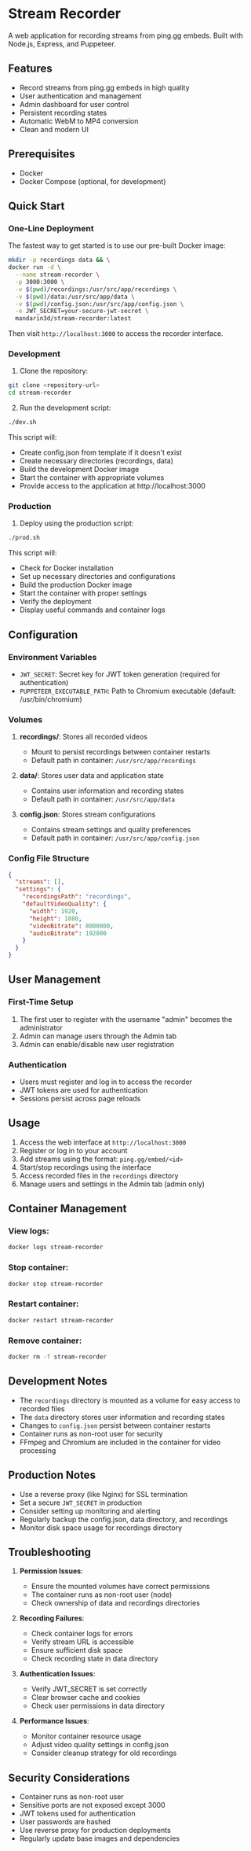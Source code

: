 # Stream Recorder

A web application for recording streams from ping.gg embeds. Built with Node.js, Express, and Puppeteer.

## Features

- Record streams from ping.gg embeds in high quality
- User authentication and management
- Admin dashboard for user control
- Persistent recording states
- Automatic WebM to MP4 conversion
- Clean and modern UI

## Prerequisites

- Docker
- Docker Compose (optional, for development)

## Quick Start

### One-Line Deployment

The fastest way to get started is to use our pre-built Docker image:

```bash
mkdir -p recordings data && \
docker run -d \
  --name stream-recorder \
  -p 3000:3000 \
  -v $(pwd)/recordings:/usr/src/app/recordings \
  -v $(pwd)/data:/usr/src/app/data \
  -v $(pwd)/config.json:/usr/src/app/config.json \
  -e JWT_SECRET=your-secure-jwt-secret \
  mandarin3d/stream-recorder:latest
```

Then visit `http://localhost:3000` to access the recorder interface.

### Development

1. Clone the repository:

```bash
git clone <repository-url>
cd stream-recorder
```

2. Run the development script:

```bash
./dev.sh
```

This script will:

- Create config.json from template if it doesn't exist
- Create necessary directories (recordings, data)
- Build the development Docker image
- Start the container with appropriate volumes
- Provide access to the application at http://localhost:3000

### Production

1. Deploy using the production script:

```bash
./prod.sh
```

This script will:

- Check for Docker installation
- Set up necessary directories and configurations
- Build the production Docker image
- Start the container with proper settings
- Verify the deployment
- Display useful commands and container logs

## Configuration

### Environment Variables

- `JWT_SECRET`: Secret key for JWT token generation (required for authentication)
- `PUPPETEER_EXECUTABLE_PATH`: Path to Chromium executable (default: /usr/bin/chromium)

### Volumes

1. **recordings/**: Stores all recorded videos

   - Mount to persist recordings between container restarts
   - Default path in container: `/usr/src/app/recordings`

2. **data/**: Stores user data and application state

   - Contains user information and recording states
   - Default path in container: `/usr/src/app/data`

3. **config.json**: Stores stream configurations
   - Contains stream settings and quality preferences
   - Default path in container: `/usr/src/app/config.json`

### Config File Structure

```json
{
  "streams": [],
  "settings": {
    "recordingsPath": "recordings",
    "defaultVideoQuality": {
      "width": 1920,
      "height": 1080,
      "videoBitrate": 8000000,
      "audioBitrate": 192000
    }
  }
}
```

## User Management

### First-Time Setup

1. The first user to register with the username "admin" becomes the administrator
2. Admin can manage users through the Admin tab
3. Admin can enable/disable new user registration

### Authentication

- Users must register and log in to access the recorder
- JWT tokens are used for authentication
- Sessions persist across page reloads

## Usage

1. Access the web interface at `http://localhost:3000`
2. Register or log in to your account
3. Add streams using the format: `ping.gg/embed/<id>`
4. Start/stop recordings using the interface
5. Access recorded files in the `recordings` directory
6. Manage users and settings in the Admin tab (admin only)

## Container Management

### View logs:

```bash
docker logs stream-recorder
```

### Stop container:

```bash
docker stop stream-recorder
```

### Restart container:

```bash
docker restart stream-recorder
```

### Remove container:

```bash
docker rm -f stream-recorder
```

## Development Notes

- The `recordings` directory is mounted as a volume for easy access to recorded files
- The `data` directory stores user information and recording states
- Changes to `config.json` persist between container restarts
- Container runs as non-root user for security
- FFmpeg and Chromium are included in the container for video processing

## Production Notes

- Use a reverse proxy (like Nginx) for SSL termination
- Set a secure `JWT_SECRET` in production
- Consider setting up monitoring and alerting
- Regularly backup the config.json, data directory, and recordings
- Monitor disk space usage for recordings directory

## Troubleshooting

1. **Permission Issues**:

   - Ensure the mounted volumes have correct permissions
   - The container runs as non-root user (node)
   - Check ownership of data and recordings directories

2. **Recording Failures**:

   - Check container logs for errors
   - Verify stream URL is accessible
   - Ensure sufficient disk space
   - Check recording state in data directory

3. **Authentication Issues**:

   - Verify JWT_SECRET is set correctly
   - Clear browser cache and cookies
   - Check user permissions in data directory

4. **Performance Issues**:
   - Monitor container resource usage
   - Adjust video quality settings in config.json
   - Consider cleanup strategy for old recordings

## Security Considerations

- Container runs as non-root user
- Sensitive ports are not exposed except 3000
- JWT tokens used for authentication
- User passwords are hashed
- Use reverse proxy for production deployments
- Regularly update base images and dependencies

